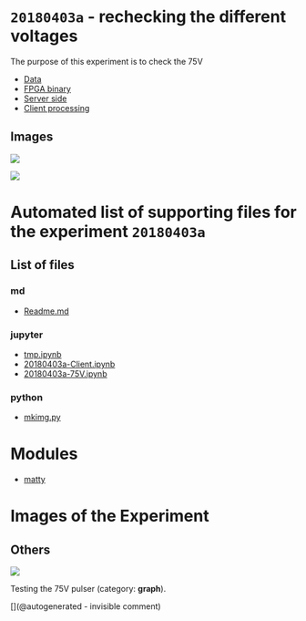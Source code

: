 # `20180403a` - rechecking the different voltages

The purpose of this experiment is to check the 75V

* [Data](/matty/20180403a/24c-75V7-AAC8us-VGA@0x11-spimode1-21msps.csv)
* [FPGA binary](/matty/20180403a/20180224b-binary.bin)
* [Server side](/matty/20180403a/20180403a-75V.ipynb)
* [Client processing](/matty/20180403a/20180403a-Client.ipynb)


## Images

![](/matty/20180403a/24c-75V7-AAC8us-VGA@0x11-spimode1-21msps.jpg)

![](/matty/20180403a/fft.jpg)



# Automated list of supporting files for the __experiment `20180403a`__

## List of files

### md

* [Readme.md](/matty/20180403a/Readme.md)


### jupyter

* [tmp.ipynb](/tmp.ipynb)
* [20180403a-Client.ipynb](/matty/20180403a/20180403a-Client.ipynb)
* [20180403a-75V.ipynb](/matty/20180403a/20180403a-75V.ipynb)


### python

* [mkimg.py](/matty/20180403a/mkimg.py)





# Modules

* [matty](/matty/)




# Images of the Experiment

## Others

![](/matty/20180403a/fft.jpg)

Testing the 75V pulser (category: __graph__).










[](@autogenerated - invisible comment)